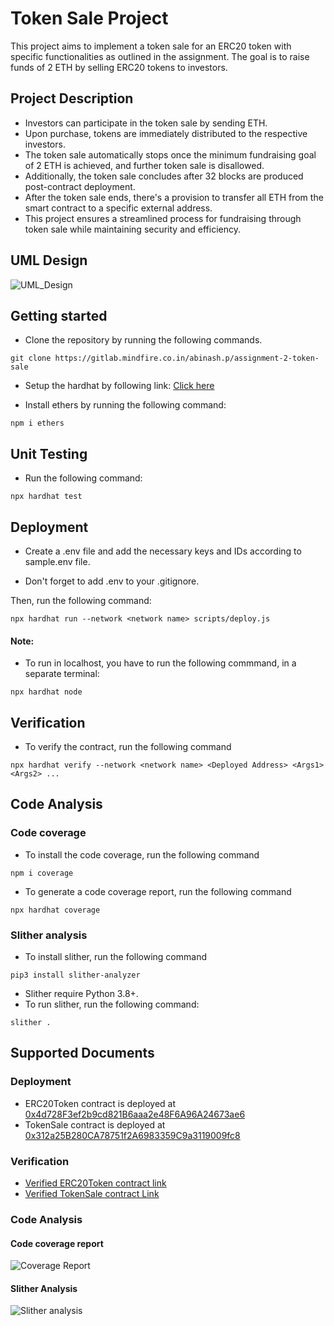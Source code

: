 # Token Sale Project

This project aims to implement a token sale for an ERC20 token with specific functionalities as outlined in the assignment. The goal is to raise funds of 2 ETH by selling ERC20 tokens to investors.

## Project Description
- Investors can participate in the token sale by sending ETH.
- Upon purchase, tokens are immediately distributed to the respective investors. 
- The token sale automatically stops once the minimum fundraising goal of 2 ETH is achieved, and further token sale is disallowed.
- Additionally, the token sale concludes after 32 blocks are produced post-contract deployment. 
- After the token sale ends, there's a provision to transfer all ETH from the smart contract to a specific external address.
- This project ensures a streamlined process for fundraising through token sale while maintaining security and efficiency.

## UML Design
![UML_Design](https://www.plantuml.com/plantuml/dpng/hLRVY-Cs47xFNp7G5vlRXNBGKfQsN7P9IkXUl2HXMreMerYJH3rPCfBiR6XxVtknB3koOkyFw5ioCzzePlJD9t_IXYXJvdmYjtzXPk0UzoZetnC0W6juKAmY1g4YYf4jHstj7-2Xt7AM1UPlOFPiK0d2OLUAp30fT1Jt4PuZE2BqV8L7XiUU-T_9X0c3QaSoX4Lo5AYQGfSIjBci4oiK1coSFh1YeuZGErGAQLGeh9WijNNU0A5KeTR01CLdf5S2ZyEUs7LgNAukUNG1YMzWAoLt05dxeXWgXiSkfEueuqHhy9gvxivCBSWQ0N99sOwX0YduoOPtiysaq4QLcP6TxKq5dbDvfNvjI-tYWhdFLdSVlzt8BoZUCFnsvj5EoVnopc3aWB4YlCGRA9am7x_xFlRIJOj2oOhmI0xV6-W21KNrQjBm7YE56IiO2jD1hu3aiXIcm_GlbDXIC0fF78C51ywLp2CTGjzTXP66y7LP5FpaoDK5keWjuKHacEmYacMoz58FnnFEvR5613CEPpk6fvYnd70TnL2KoatyXpFJp_I1bk_QA2Rsa0gIOs3IftmhkJEwWu3bUMbgfa7gzU-2Sb8KDVJFbW4__Tm2dzfXw7wi7ngQFFGJ54whkXdfS3c5D7-WabDxPr5mTKFxMlUSthX-hw3fjpCunF_66WZolPVs7yPf7w9U6KLFSUeXH77RT6DqemZDVSPt-PnpdEnXgCVpdZHTXOq5m0yZ10z4qX9yJJZEQjtIRr1AYz0FfSeEH2EDjkLfKCV2GNefwlFMHXO5qiYEQLuAgbU4QQI30El_ZPa3LUGeeXTItwB07SiOKQUx0n5xf97arBCEL2hm-590VDQ4Rbh12-XlEghCwSQqSGQX1JdPmEtvo57Ps4l2OTIBWjvocNq90kpM4c7Wy_JtT9FyEbkcqyVfudvwUpzBvyagNK_lPwzZ7cQhTB5ydAqtoMei-YvPRz9adYRBMOCA0ktbDaEJd3gdtM-cwp5ECyCgTDhKI0qiH8MwLfnTVUdDFuyMLs1y0lOzBCSXn85urlhuU5HNk-EVWBbV5zgf2SUbD4tnKHowAy8PRTGaKKlv9dLDZKSOJ-BIhKVCa49jecrvQfOoYbjNlyRBaj0SfY-ffpQog2yewhwzmhxR9koIUUiJXTiqzX4NABnTyOtqCurzz-tHzCAwCyx-NoJXeUfQnypjpA1pqwFhPOXFscQESLZOt2TjA-xXlGwVxRFwVL2Vzcy6CWUHQXGIDjSej6rnS7uhp0aJJEpTPTfuBnAyUtXkc4CV2I_nOaLUNQBmjQjpVYRFZUvMXF5w2-PIEHBR1t0SyO2g6yPey9tK9jab0YqaZAiVYKMp9p_-StqDzkVaRF2-9trhzw9C5kU02q3uJ8VOJoXecVF_0000)

## Getting started
- Clone the repository by running the following commands.

```
git clone https://gitlab.mindfire.co.in/abinash.p/assignment-2-token-sale
```

- Setup the hardhat by following link: [Click here](https://hardhat.org/hardhat-runner/docs/getting-started)

- Install ethers by running the following command:
```
npm i ethers
```

## Unit Testing
- Run the following command:
```
npx hardhat test
```

## Deployment

- Create a .env file and add the necessary keys and IDs according to sample.env file.

- Don't forget to add .env to your .gitignore.

Then, run the following command:

```
npx hardhat run --network <network name> scripts/deploy.js
```

#### Note: 

- To run in localhost, you have to run the following commmand, in a separate terminal: 
```
npx hardhat node
```

## Verification

- To verify the contract, run the following command
```
npx hardhat verify --network <network name> <Deployed Address> <Args1> <Args2> ...
```

## Code Analysis

### Code coverage
- To install the code coverage, run the following command
```
npm i coverage
```
- To generate a code coverage report, run the following command
```
npx hardhat coverage
```

### Slither analysis
- To install slither, run the following command
```
pip3 install slither-analyzer
```
- Slither require Python 3.8+.
- To run slither, run the following command:
```
slither .
```

## Supported Documents

### Deployment
- ERC20Token contract is deployed at [0x4d728F3ef2b9cd821B6aaa2e48F6A96A24673ae6](https://sepolia.etherscan.io/address/0x4d728F3ef2b9cd821B6aaa2e48F6A96A24673ae6)
- TokenSale contract is deployed at [0x312a25B280CA78751f2A6983359C9a3119009fc8](https://sepolia.etherscan.io/address/0x312a25B280CA78751f2A6983359C9a3119009fc8)

### Verification
- [Verified ERC20Token contract link ](https://sepolia.etherscan.io/address/0x4d728F3ef2b9cd821B6aaa2e48F6A96A24673ae6#code)
- [Verified TokenSale contract Link](https://sepolia.etherscan.io/address/0x312a25B280CA78751f2A6983359C9a3119009fc8#code)

### Code Analysis

#### Code coverage report
![Coverage Report](https://gitlab.mindfire.co.in/abinash.p/assignment-2-token-sale/uploads/4fb28e6fb60c2c1748aa678bf0e7ce50/image.png)

#### Slither Analysis
![Slither analysis](https://gitlab.mindfire.co.in/abinash.p/assignment-2-token-sale/uploads/079bbe9921cede4fc9712ce3ede1f3d7/image.png)